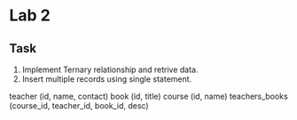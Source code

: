 # Lab 2



## Task

1. Implement Ternary relationship and retrive data.
2. Insert multiple records using single statement.

teacher (id, name, contact)
book (id, title)
course (id, name)
teachers_books (course_id, teacher_id, book_id, desc)